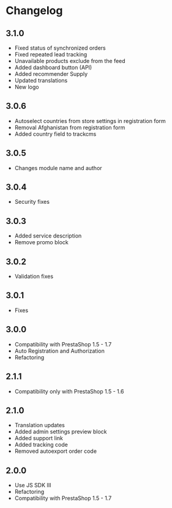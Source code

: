 # Changelog

## 3.1.0
* Fixed status of synchronized orders
* Fixed repeated lead tracking
* Unavailable products exclude from the feed
* Added dashboard button (API)
* Added recommender Supply
* Updated translations
* New logo

## 3.0.6
* Autoselect countries from store settings in registration form
* Removal Afghanistan from registration form
* Added country field to trackcms

## 3.0.5
* Changes module name and author

## 3.0.4
* Security fixes

## 3.0.3
* Added service description
* Remove promo block

## 3.0.2
* Validation fixes

## 3.0.1
* Fixes

## 3.0.0
* Compatibility with PrestaShop 1.5 - 1.7
* Auto Registration and Authorization
* Refactoring

## 2.1.1
* Compatibility only with PrestaShop 1.5 - 1.6

## 2.1.0
* Translation updates
* Added admin settings preview block
* Added support link
* Added tracking code
* Removed autoexport order code

## 2.0.0
* Use JS SDK III
* Refactoring
* Compatibility with PrestaShop 1.5 - 1.7
